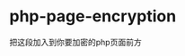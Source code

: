 # php-page-encryption
把这段加入到你要加密的php页面前方
<?php  require_once('MkEncrypt.php');
MkEncrypt('你的密码');?>
